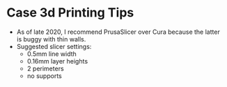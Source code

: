 # Case 3d Printing Tips

* As of late 2020, I recommend PrusaSlicer over Cura because the latter is buggy with thin walls.
* Suggested slicer settings:
  * 0.5mm line width
  * 0.16mm layer heights
  * 2 perimeters
  * no supports